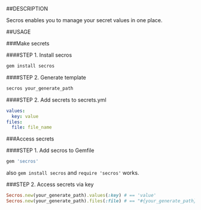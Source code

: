 ##DESCRIPTION

Secros enables you to manage your secret values in one place.

##USAGE

###Make secrets

####STEP 1. Install secros

```bash
gem install secros
```

####STEP 2. Generate template

```bash
secros your_generate_path
```

####STEP 2. Add secrets to secrets.yml

```yml
values:
  key: value
files:
  file: file_name
```

###Access secrets

####STEP 1. Add secros to Gemfile

```rb
gem 'secros'
```

also `gem install secros` and `require 'secros'` works.

###STEP 2. Access secrets via key

```rb
Secros.new(your_generate_path).values(:key) # == 'value'
Secros.new(your_generate_path).files(:file) # == "#{your_generate_path}/files/file_name}"
```
